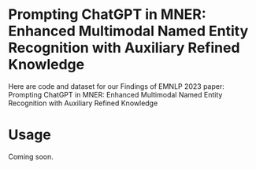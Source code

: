 # Prompting ChatGPT in MNER: Enhanced Multimodal Named Entity Recognition with Auxiliary Refined Knowledge
Here are code and dataset for our Findings of EMNLP 2023 paper: Prompting ChatGPT in MNER: Enhanced Multimodal Named Entity Recognition with Auxiliary Refined Knowledge

# Usage
Coming soon.
